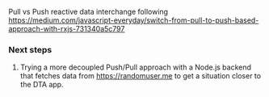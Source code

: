 Pull vs Push reactive data interchange following https://medium.com/javascript-everyday/switch-from-pull-to-push-based-approach-with-rxjs-731340a5c797

### Next steps
1. Trying a more decoupled Push/Pull approach with a Node.js backend that fetches data from https://randomuser.me to get a situation closer to the DTA app.